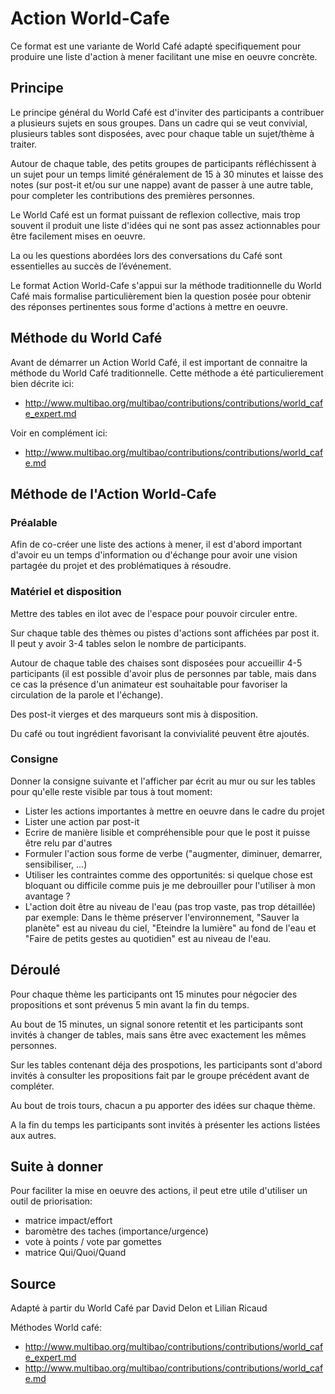 <!--

---
title: Action World-Cafe 
description: Ce format est une variante de World Café adapté specifiquement pour produire une liste d'action à mener facilitant une mise en oeuvre concrète.
image_url: 
licence: CC-BY-SA
---

-->


# Action World-Cafe

Ce format est une variante de World Café adapté specifiquement pour produire une liste d'action à mener facilitant une mise en oeuvre concrète.


## Principe

Le principe général du World Café est d'inviter des participants a contribuer a plusieurs sujets en sous groupes. Dans un cadre qui se veut convivial, plusieurs tables sont disposées, avec pour chaque table un sujet/thème à traiter. 

Autour de chaque table, des petits groupes de participants réfléchissent à un sujet pour un temps limité généralement de 15 à 30 minutes et laisse des notes (sur post-it et/ou sur une nappe) avant de passer à une autre table, pour completer les contributions des premières personnes.

Le World Café est un format puissant de reflexion collective, mais trop souvent il produit une liste d'idées qui ne sont pas assez actionnables pour être facilement mises en oeuvre.

La ou les questions abordées lors des conversations du Café sont essentielles au succès de l’événement.

Le format Action World-Cafe s'appui sur la méthode traditionnelle du World Café mais formalise particulièrement bien la question posée pour obtenir des réponses pertinentes sous forme d'actions à mettre en oeuvre.

## Méthode du World Café
Avant de démarrer un Action World Café, il est important de connaitre la méthode du World Café traditionnelle. Cette méthode a été particulierement bien décrite ici: 
- http://www.multibao.org/multibao/contributions/contributions/world_cafe_expert.md

Voir en complément ici:
- http://www.multibao.org/multibao/contributions/contributions/world_cafe.md

## Méthode de l'Action World-Cafe

### Préalable

Afin de co-créer une liste des actions à mener, il est d'abord important d'avoir eu un temps d'information ou d'échange pour avoir une vision partagée du projet et des problématiques à résoudre.

### Matériel et disposition 

Mettre des tables en ilot avec de l'espace pour pouvoir circuler entre.

Sur chaque table des thèmes ou pistes d'actions sont affichées par post it. Il peut y avoir 3-4 tables selon le nombre de participants. 

Autour de chaque table des chaises sont disposées pour accueillir 4-5 participants (il est possible d'avoir plus de personnes par table, mais dans ce cas la présence d'un animateur est souhaitable pour favoriser la circulation de la parole et l'échange).

Des post-it vierges et des marqueurs sont mis à disposition.

Du café ou tout ingrédient favorisant la convivialité peuvent être ajoutés.

### Consigne

Donner la consigne suivante et l'afficher par écrit au mur ou sur les tables pour qu'elle reste visible par tous à tout moment:
- Lister les actions importantes à mettre en oeuvre dans le cadre du projet
- Lister une action par post-it
- Ecrire de manière lisible et compréhensible pour que le post it puisse être relu par d'autres
- Formuler l'action sous forme de verbe ("augmenter, diminuer, demarrer, sensibiliser, ...)
- Utiliser les contraintes comme des opportunités: si quelque chose est bloquant ou difficile comme puis je me debrouiller pour l'utiliser à mon avantage ?
- L'action doit être au niveau de l'eau (pas trop vaste, pas trop détaillée) par exemple: Dans le thème préserver l'environnement, "Sauver la planète" est au niveau du ciel, "Eteindre la lumière" au fond de l'eau et "Faire de petits gestes au quotidien" est au niveau de l'eau.


## Déroulé

Pour chaque thème les participants ont 15 minutes pour négocier des propositions et sont prévenus 5 min avant la fin du temps. 

Au bout de 15 minutes, un signal sonore retentit et les participants sont invités à changer de tables, mais sans être avec exactement les mêmes personnes. 

Sur les tables contenant déja des prospotions, les participants sont d'abord invités à consulter les propositions fait par le groupe précédent avant de compléter.

Au bout de trois tours, chacun a pu apporter des idées sur chaque thème.

A la fin du temps les participants sont invités à présenter les actions listées aux autres.

## Suite à donner

Pour faciliter la mise en oeuvre des actions, il peut etre utile d'utiliser un outil de priorisation:
- matrice impact/effort
- baromètre des taches (importance/urgence)
- vote à points / vote par gomettes
- matrice Qui/Quoi/Quand

## Source
Adapté à partir du World Café par David Delon et Lilian Ricaud

Méthodes World café:
- http://www.multibao.org/multibao/contributions/contributions/world_cafe_expert.md
- http://www.multibao.org/multibao/contributions/contributions/world_cafe.md

